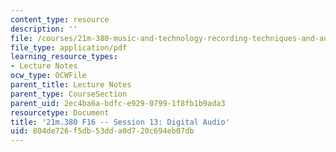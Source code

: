 ```yaml
---
content_type: resource
description: ''
file: /courses/21m-380-music-and-technology-recording-techniques-and-audio-production-fall-2016/804de726f5db53dda0d720c694eb07db_MIT21M_380F16_ses13_note.pdf
file_type: application/pdf
learning_resource_types:
- Lecture Notes
ocw_type: OCWFile
parent_title: Lecture Notes
parent_type: CourseSection
parent_uid: 2ec4ba6a-bdfc-e929-0799-1f8fb1b9ada3
resourcetype: Document
title: '21m.380 F16 -- Session 13: Digital Audio'
uid: 804de726-f5db-53dd-a0d7-20c694eb07db
---
```


